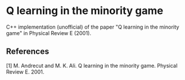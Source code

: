 # Q learning in the minority game

C++ implementation (unofficial) of the paper "Q learning in the minority game" in Physical Review E (2001).

## References
[1] M. Andrecut and M. K. Ali. Q learning in the minority game. Physical Review E. 2001.